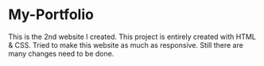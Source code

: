 # My-Portfolio

This is the 2nd website I created. This project is entirely created with HTML & CSS. 
Tried to make this website as much as responsive. Still there are many changes need to be done.

